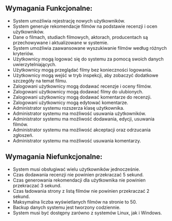 ## Wymagania Funkcjonalne:
- System umożliwia rejestrację nowych użytkowników.
- System generuje rekomendacje filmów na podstawie recenzji i ocen użytkowników.
- Dane o filmach, studiach filmowych, aktorach, producentach są przechowywane i aktualizowane w systemie.
- System umożliwia zaawansowane wyszukiwanie filmów według różnych kryteriów.
- Użytkownicy mogą logować się do systemu za pomocą swoich danych uwierzytelniających.
- Użytkownicy mogą przeglądać filmy bez konieczności logowania.
- Użytkownicy mogą wejść w tryb inspekcji, aby zobaczyć dodatkowe szczegóły na temat filmu.
- Zalogowani użytkownicy mogą dodawać recenzje i oceny filmów.
- Zalogowani użytkownicy mogą dodawać filmy do ulubionych.
- Zalogowani użytkownicy mogą dodawać komentarze do recenzji.
- Zalogowani użytkownicy mogą edytować komentarze.
- Administrator systemu rozszerza klasę użytkownika.
- Administrator systemu ma możliwość usuwania użytkowników.
- Administrator systemu ma możliwość dodawania, edycji, usuwania filmów.
- Administrator systemu ma możliwość akceptacji oraz odrzucania zgłoszeń.
- Administrator systemu ma możliwość usuwania komentarzy.


## Wymagania Niefunkcjonalne:
- System musi obsługiwać wielu użytkowników jednocześnie.
- Czas dodawania recenzji nie powinien przekraczać 5 sekund.
- Czas generowania rekomendacji dla użytkownika nie powinien przekraczać 3 sekund.
- Czas ładowania strony z listą filmów nie powinien przekraczać 2 sekund.
- Maksymalna liczba wyświetlanych filmów na stronie to 50.
- Backup danych systemu jest tworzony codziennie.
- System musi być dostępny zarówno z systemów Linux, jak i Windows.